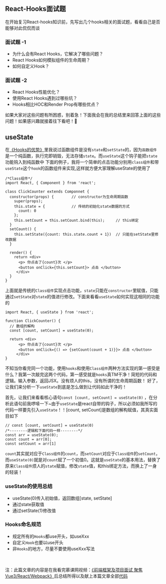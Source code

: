 ## React-Hooks面试题
在开始复习React-hooks知识前，先写出几个hooks相关的面试题，看看自己是否能够对此侃侃而谈
### 面试题 -1
* 为什么会有React Hooks，它解决了哪些问题？
* React Hooks如何模拟组件的生命周期？
* 如何自定义Hook？

### 面试题 -2
* React Hooks性能优化？
* 使用React Hooks遇到过哪些坑？
* Hooks相比HOC和Render Prop有哪些优点？

如果大家对这些问题有所困惑，别着急！下面我会在我的总结里来回答上面的这些问题！如果感兴趣就接着往下看吧！🥳

## useState

在[《Hooks的优势》](Hooks/Hooks的优势.md)里我说过函数组件是没有`state`和`setState`的，因为`函数组件`是一个纯函数，执行完即销毁，无法存储`state`。而`useState`这个钩子能把`state`功能钩入到纯函数中
下面的例子，我将一个简单的点击功能分别用`class组件`和带`useState`这个`hook`的函数组件来实现,这样就方便大家理解useState的使用了
```
/*Class组件*/
import React, { Component } from 'react';

class ClickCounter extends Componnet {
  constructor(props) {        // constructor为生命周期函数
    super(props);
    this.state = {            // 传统的初始化state数据的方式
      count: 0
    };
    this.setCount = this.setCount.bind(this);     // this绑定
  }
  setCount() {
    this.setState({count: this.state.count + 1})  // 只能在setState里修改数据
  }
  
  render() {
    return <div>
      <p> 你点击了{count}次 </p>
      <button onClick={this.setCount}> 点击 </button>
     </div>
  }
}
```
上面就是传统的`Class组件`实现点击功能，`state`只能在`constructor`里赋值，只能通过`setState`对`state`的值进行修改。下面来看看`useState`如何实现这相同的功能的
```
import React, { useState } from 'react';

function ClickCounter() {
  // 数组的解构
  const [count, setCount] = useState(0);  
  
  return <div>
      <p> 你点击了{count}次 </p>
      <button onClick={() => {setCount(count + 1)}}> 点击 </button>
     </div>
}
```
不知当你看完同一个功能，使用`hooks`和使用`Class组件`两种方法实现的第一感受是什么？我第一次敲完这两个代码，第一感受就是`hooks`真TM干净！简短的代码和逻辑。输入参数，返回JSX。没有烦人的this，没有所谓的生命周期函数！ 好了，让我们来分析一下`useState`到底是怎么做到让代码如此干净的！
<br />

首先，让我们来看看核心语句`const [count, setCount] = useState(0)` ，在分析此语句前我啰嗦一下~由于`useState`是react自带的钩子，所以必须如我所写的代码一样要先引入`useState`！！[count, setCount]是数组的解构赋值，其真实面目如下
```
// const [count, setCount] = useState(0)
/*--------逻辑和下面代码一样--------*/
const arr = useState(0);
const count = arr[0];
const setCount = arr[1]
```
`count`其实就对应于`Class组件`的`count`，而`setCount`对应于`Class组件`的`setCount`，而`useState(0)`就是对`count`赋了一个初值0。这就是`useState`的基本用法，替换了原来`Class组件`烦人的`state`赋值，修改`state`值，和this绑定方法，而换上了一身的轻装！
### useState的使用总结
* useState(0)传入初始值，返回数组[state, setState]
* 通过state获取值
* 通过setState(1)修改值

### Hooks命名规范
* 规定所有的`Hooks`都use开头，如useXxx
* 自定义`Hook`也要以use开头
* 非`Hooks`的地方，尽量不要使用useXxx写法


<br></br>
注：此篇文章的内容是在我看完慕课网视频：[《前端框架及项目面试 聚焦Vue3/React/Webpack》](https://coding.imooc.com/learn/list/419.html)后总结所得以及献上本篇文章全部[代码](https://github.com/Bruce-shuai/Books/blob/main/React/Hooks/Codes/Hooks面试题%26useState的.txt)

